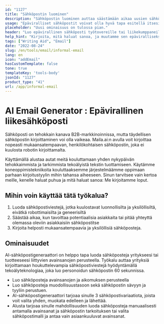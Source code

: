 ```yaml
---
id: "1127"
title: "Sähköpostin luominen"
description: "Sähköpostin luominen auttaa säästämään aikaa uusien sähköpostin aiheiden ja sähköpostin kopioiden keksimisessä. Käytämme korkeateknologista algoritmia, joka käyttää NLP:tä (luonnollista kielenkäsittelyä) ihmisen kirjoittamisen kopioimiseen. Paranna sähköpostejasi ja säästä aikaa keksimällä sähköposteja."
usage: "Epäviralliset sähköpostit voivat olla hyvä tapa esitellä itsesi uudelle työtovereille tai liikekumppaneille. Ne voivat myös auttaa luomaan yhteyttä jo aiemmin tapaamiisi ihmisiin."
placeholder: "Uusi ominaisuus on tulossa pian."
header: "Luo epävirallinen sähköposti työtovereille tai liikekumppaneille."
help_hint: "Kirjoita, mitä haluat sanoa, ja muutamme sen epäviralliseksi sähköpostiksi."
tags: ["Writing Aid", "Email"]
date: "2022-08-24"
slug: /en/tools/email/informal-email
lang: en
icon: "addEmail"
hasCustomTemplate: false
tone: true
templateKey: 'tools-body'
jsonId: "1127"
product_type: "41"
url: /app/informal-email
---
```



# AI Email Generator : Epävirallinen liikesähköposti

Sähköposti on tehokkain kanava B2B-markkinoinnissa, mutta täydellisen sähköpostin kirjoittaminen voi olla vaikeaa. Maila.ai:n avulla voit kirjoittaa nopeasti mukaansatempaavan, henkilökohtaisen sähköpostin, joka ei kuulosta robotin kirjoittamalta.

Käyttämällä alustaa autat meitä kouluttamaan yhden nykypäivän tehokkaimmista ja tarkimmista tekoälyistä tekstin tuottamiseen. Käytämme koneoppimistekniikoita kouluttaaksemme järjestelmäämme oppimaan parhaan kirjoitustyylin mihin tahansa aiheeseen. Sinun tarvitsee vain kertoa meille, kenelle haluat puhua ja mitä haluat sanoa: Me kirjoitamme loput.

## Mihin voin käyttää tätä työkalua?
1. Luoda sähköpostiviestejä, jotka kuulostavat luonnollisilta ja yksilöllisiltä, eivätkä robottimaisilta ja geneerisiltä
2. Säästää aikaa, kun tavoittaa potentiaalisia asiakkaita tai pitää yhteyttä olemassa oleviin asiakkaisiin sähköpostitse
3. Kirjoita helposti mukaansatempaavia ja yksilöllisiä sähköposteja.

## Ominaisuudet

AI-sähköpostigeneraattori on helppo tapa luoda sähköposteja yritykseesi tai tuotteeseesi liittyvien avainsanojen perusteella. Työkalu auttaa yrityksiä kirjoittamaan houkuttelevampia sähköpostiviestejä hyödyntämällä tekoälyteknologiaa, joka luo personoidun sähköpostin 60 sekunnissa.

- Luo sähköposteja avainsanojen ja aikomuksen perusteella
- Luo sähköposteja muodollisuustasoon sekä sähköpostin sävyyn ja tyyliin perustuen.
- AI-sähköpostigeneraattori tarjoaa sinulle 3 sähköpostivariaatiota, joista voit valita yhden, muokata edelleen ja lähettää.
- Alusta tarjoaa sinulle mahdollisuuden luoda sähköposteja manuaalisesti antamalla avainsanat ja sähköpostin tarkoituksen tai valita sähköpostimalli ja antaa vain asiaankuuluvat avainsanat.
